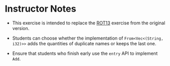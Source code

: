 # Instructor Notes

* This exercise is intended to replace the [ROT13](https://google.github.io/comprehensive-rust/std-traits/exercise.html#exercise-rot13) exercise from the original version.

* Students can choose whether the implementation of `From<Vec<(String, i32)>>` adds the quantities of duplicate names or keeps the last one.

* Ensure that students who finish early use the `entry` API to implement `Add`.